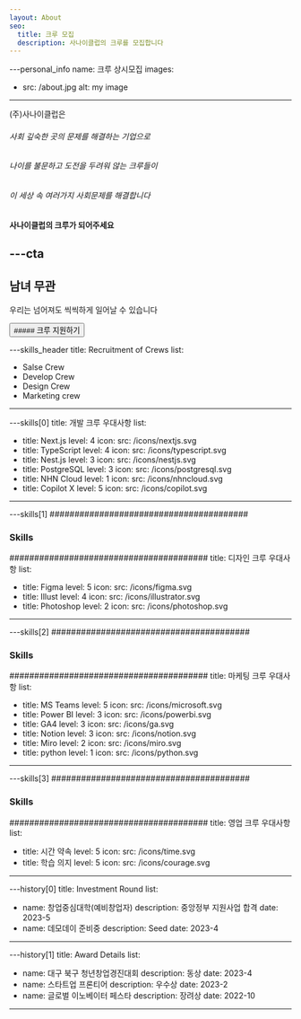 ```yaml
---
layout: About
seo:
  title: 크루 모집
  description: 사나이클럽의 크루를 모집합니다
---
```




---personal_info
name: 크루 상시모집
images:
  - src: /about.jpg
    alt: my image
---

(주)사나이클럽은

###### <span>사</span>회 깊숙한 곳의 문제를 해결하는 기업으로

###### <span>나</span>이를 불문하고 도전을 두려워 않는 크루들이

###### <span>이</span> 세상 속 여러가지 사회문제를 해결합니다

#### 사나이클럽의 <span>크루</span>가 되어주세요

---cta
---
## 남녀 무관

우리는 넘어져도 씩씩하게 일어날 수 있습니다

<Button href="/contact">
  ##### 크루 지원하기
</Button>



---skills_header
title: Recruitment of Crews
list:
  - Salse Crew
  - Develop Crew
  - Design Crew
  - Marketing crew
---



---skills[0]
title: 개발 크루 우대사항
list:
  - title: Next.js
    level: 4
    icon:
      src: /icons/nextjs.svg
  - title: TypeScript
    level: 4
    icon:
      src: /icons/typescript.svg
  - title: Nest.js
    level: 3
    icon:
      src: /icons/nestjs.svg
  - title: PostgreSQL
    level: 3
    icon:
      src: /icons/postgresql.svg
  - title: NHN Cloud
    level: 1
    icon:
      src: /icons/nhncloud.svg
  - title: Copilot X
    level: 5
    icon:
      src: /icons/copilot.svg
---



---skills[1]
########################################
### Skills
########################################
title: 디자인 크루 우대사항
list:
  - title: Figma
    level: 5
    icon:
      src: /icons/figma.svg
  - title: Illust
    level: 4
    icon:
      src: /icons/illustrator.svg
  - title: Photoshop
    level: 2
    icon:
      src: /icons/photoshop.svg
---



---skills[2]
########################################
### Skills
########################################
title: 마케팅 크루 우대사항
list:
  - title: MS Teams
    level: 5
    icon:
      src: /icons/microsoft.svg
  - title: Power BI
    level: 3
    icon:
      src: /icons/powerbi.svg
  - title: GA4
    level: 3
    icon:
      src: /icons/ga.svg
  - title: Notion
    level: 3
    icon:
      src: /icons/notion.svg
  - title: Miro
    level: 2
    icon:
      src: /icons/miro.svg
  - title: python
    level: 1
    icon:
      src: /icons/python.svg
---



---skills[3]
########################################
### Skills
########################################
title: 영업 크루 우대사항
list:
  - title: 시간 약속
    level: 5
    icon:
      src: /icons/time.svg
  - title: 학습 의지
    level: 5
    icon:
      src: /icons/courage.svg
---



---history[0]
title: Investment Round
list:
  - name: 창업중심대학(예비창업자)
    description: 중앙정부 지원사업 합격
    date: 2023-5
  - name: 데모데이 준비중
    description: Seed
    date: 2023-4
---



---history[1]
title: Award Details
list:
  - name: 대구 북구 청년창업경진대회
    description: 동상
    date: 2023-4
  - name: 스타트업 프론티어
    description: 우수상
    date: 2023-2
  - name: 글로벌 이노베이터 페스타
    description: 장려상
    date: 2022-10
---